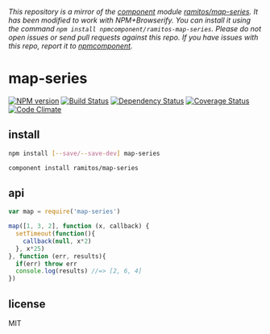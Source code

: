 *This repository is a mirror of the [component](http://component.io) module [ramitos/map-series](http://github.com/ramitos/map-series). It has been modified to work with NPM+Browserify. You can install it using the command `npm install npmcomponent/ramitos-map-series`. Please do not open issues or send pull requests against this repo. If you have issues with this repo, report it to [npmcomponent](https://github.com/airportyh/npmcomponent).*
# map-series

[![NPM version](https://badge.fury.io/js/map-series.png)](http://badge.fury.io/js/map-series)
[![Build Status](https://secure.travis-ci.org/ramitos/map-series.png)](http://travis-ci.org/ramitos/map-series)
[![Dependency Status](https://gemnasium.com/ramitos/map-series.png)](https://gemnasium.com/ramitos/map-series)
[![Coverage Status](https://coveralls.io/repos/ramitos/map-series/badge.png?branch=master)](https://coveralls.io/r/ramitos/map-series?branch=master)
[![Code Climate](https://codeclimate.com/github/ramitos/map-series.png)](https://codeclimate.com/github/ramitos/map-series)

## install

```bash
npm install [--save/--save-dev] map-series
```

```bash
component install ramitos/map-series
```

## api

```js
var map = require('map-series')

map([1, 3, 2], function (x, callback) {
  setTimeout(function(){
    callback(null, x*2)
  }, x*25)
}, function (err, results){
  if(err) throw err
  console.log(results) //=> [2, 6, 4]
})
```

## license

MIT